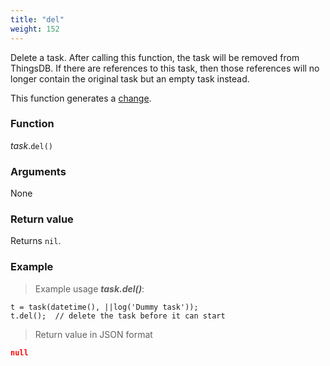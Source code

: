 ```yaml
---
title: "del"
weight: 152
---
```


Delete a task. After calling this function, the task will be removed from ThingsDB. If there are references to this task, then those references will no longer contain the original task but an empty task instead.

This function generates a [change](../../../overview/changes).

### Function

*task*.`del()`

### Arguments

None

### Return value

Returns `nil`.

### Example

> Example usage ***task.del()***:

```thingsdb,json_response
t = task(datetime(), ||log('Dummy task'));
t.del();  // delete the task before it can start
```

> Return value in JSON format

```json
null
```
